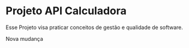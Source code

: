 # Projeto API Calculadora

Esse Projeto visa praticar conceitos de gestão e qualidade de software.

Nova mudança